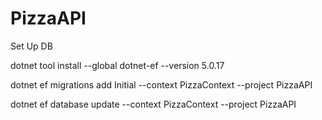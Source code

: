 # PizzaAPI

Set Up DB

dotnet tool install --global dotnet-ef --version 5.0.17

dotnet ef migrations add Initial --context PizzaContext --project PizzaAPI

dotnet ef database update --context PizzaContext --project PizzaAPI
